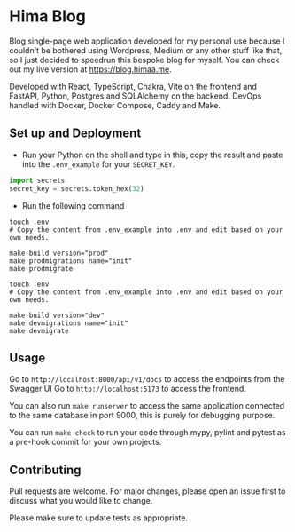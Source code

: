 # Hima Blog

Blog single-page web application developed for my personal use because I couldn't be bothered using Wordpress, Medium or any other stuff like that, so I just decided to speedrun this bespoke blog for myself. You can check out my live version at https://blog.himaa.me.

Developed with React, TypeScript, Chakra, Vite on the frontend and FastAPI, Python, Postgres and SQLAlchemy on the backend.
DevOps handled with Docker, Docker Compose, Caddy and Make.

## Set up and Deployment

- Run your Python on the shell and type in this, copy the result and paste into the `.env_example` for your `SECRET_KEY`.

```python
import secrets
secret_key = secrets.token_hex(32)
```

- Run the following command 

```
touch .env
# Copy the content from .env_example into .env and edit based on your own needs.

make build version="prod"
make prodmigrations name="init"
make prodmigrate 
```

```
touch .env
# Copy the content from .env_example into .env and edit based on your own needs.

make build version="dev"
make devmigrations name="init"
make devmigrate 
```

## Usage

Go to `http://localhost:8000/api/v1/docs` to access the endpoints from the Swagger UI 
Go to `http://localhost:5173` to access the frontend.

You can also run `make runserver` to access the same application connected to the same database in port 9000, this is purely for debugging purpose.

You can run `make check` to run your code through mypy, pylint and pytest as a pre-hook commit for your own projects. 

## Contributing

Pull requests are welcome. For major changes, please open an issue first
to discuss what you would like to change.

Please make sure to update tests as appropriate.
